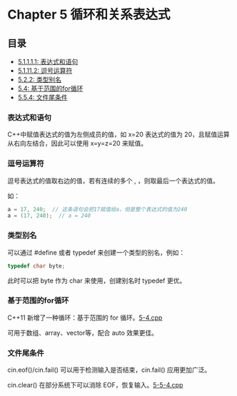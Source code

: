 # Chapter 5 循环和关系表达式

## 目录
* [5.1.1.1.1: 表达式和语句](#表达式和语句)
* [5.1.11.2: 逗号运算符](#逗号运算符)
* [5.2.2: 类型别名](#类型别名)
* [5.4: 基于范围的for循环](#基于范围的for循环)
* [5.5.4: 文件尾条件](#文件尾条件)

### 表达式和语句

C++中赋值表达式的值为左侧成员的值，如 x=20 表达式的值为 20，且赋值运算从右向左结合，因此可以使用 x=y=z=20 来赋值。


### 逗号运算符

逗号表达式的值取右边的值，若有连续的多个 , ，则取最后一个表达式的值。

如：
```C++
a = 17, 240;  // 这条语句会把17赋值给a，但是整个表达式的值为240
a = (17, 240);  // a = 240
```


### 类型别名

可以通过 #define 或者 typedef 来创建一个类型的别名，例如：

```C++
typedef char byte;
```

此时可以把 byte 作为 char 来使用，创建别名时 typedef 更优。


### 基于范围的for循环

C++11 新增了一种循环：基于范围的 for 循环。[5-4.cpp](5-4.cpp)

可用于数组、array、vector等，配合 auto 效果更佳。


### 文件尾条件

cin.eof()/cin.fail() 可以用于检测输入是否结束，cin.fail() 应用更加广泛。

cin.clear() 在部分系统下可以消除 EOF，恢复输入。[5-5-4.cpp](5-5-4.cpp)
